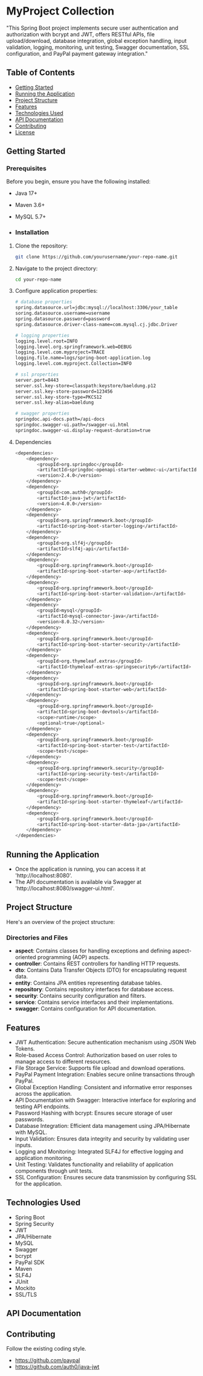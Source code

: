 # MyProject Collection

"This Spring Boot project implements secure user authentication and authorization with bcrypt and JWT, offers RESTful APIs, file upload/download, database integration, global exception handling, input validation, logging, monitoring, unit testing, Swagger documentation, SSL configuration, and PayPal payment gateway integration."

## Table of Contents

- [Getting Started](#getting-started)
- [Running the Application](#running-the-application)
- [Project Structure](#project-structure)
- [Features](#features)
- [Technologies Used](#technologies-used)
- [API Documentation](#api-documentation)
- [Contributing](#contributing)
- [License](#license)

## Getting Started

### Prerequisites

Before you begin, ensure you have the following installed:

- Java 17+
- Maven 3.6+
- MySQL 5.7+

- ### Installation

1. Clone the repository:
   ```sh
   git clone https://github.com/yourusername/your-repo-name.git
   
2. Navigate to the project directory:
   ```sh
   cd your-repo-name

3. Configure application properties:
   ```sh
   # database properties
   spring.datasource.url=jdbc:mysql://localhost:3306/your_table
   soring.datasource.username=username
   spring.datasource.password=password
   spring.datasource.driver-class-name=com.mysql.cj.jdbc.Driver

   # logging properties
   logging.level.root=INFO
   logging.level.org.springframework.web=DEBUG
   logging.level.com.myproject=TRACE
   logging.file.name=logs/spring-boot-application.log
   logging.level.com.myproject.Collection=INFO

   # ssl properties
   server.port=8443
   server.ssl.key-store=classpath:keystore/baeldung.p12
   server.ssl.key-store-password=123456
   server.ssl.key-store-type=PKCS12
   server.ssl.key-alias=baeldung

   # swagger properties
   springdoc.api-docs.path=/api-docs
   springdoc.swagger-ui.path=/swagger-ui.html
   springdoc.swagger-ui.display-request-duration=true

4. Dependencies
   ```sh
   <dependencies>
       <dependency>
           <groupId>org.springdoc</groupId>
           <artifactId>springdoc-openapi-starter-webmvc-ui</artifactId>
           <version>2.4.0</version>
       </dependency>
       <dependency>
           <groupId>com.auth0</groupId>
           <artifactId>java-jwt</artifactId>
           <version>4.0.0</version>
       </dependency>
       <dependency>
           <groupId>org.springframework.boot</groupId>
           <artifactId>spring-boot-starter-logging</artifactId>
       </dependency>
       <dependency>
           <groupId>org.slf4j</groupId>
           <artifactId>slf4j-api</artifactId>
       </dependency>
       <dependency>
           <groupId>org.springframework.boot</groupId>
           <artifactId>spring-boot-starter-aop</artifactId>
       </dependency>
       <dependency>
           <groupId>org.springframework.boot</groupId>
           <artifactId>spring-boot-starter-validation</artifactId>
       </dependency>
       <dependency>
           <groupId>mysql</groupId>
           <artifactId>mysql-connector-java</artifactId>
           <version>8.0.32</version>
       </dependency>
       <dependency>
           <groupId>org.springframework.boot</groupId>
           <artifactId>spring-boot-starter-security</artifactId>
       </dependency>
       <dependency>
           <groupId>org.thymeleaf.extras</groupId>
           <artifactId>thymeleaf-extras-springsecurity6</artifactId>
       </dependency>
       <dependency>
           <groupId>org.springframework.boot</groupId>
           <artifactId>spring-boot-starter-web</artifactId>
       </dependency>
       <dependency>
           <groupId>org.springframework.boot</groupId>
           <artifactId>spring-boot-devtools</artifactId>
           <scope>runtime</scope>
           <optional>true</optional>
       </dependency>
       <dependency>
           <groupId>org.springframework.boot</groupId>
           <artifactId>spring-boot-starter-test</artifactId>
           <scope>test</scope>
       </dependency>
       <dependency>
           <groupId>org.springframework.security</groupId>
           <artifactId>spring-security-test</artifactId>
           <scope>test</scope>
       </dependency>
       <dependency>
           <groupId>org.springframework.boot</groupId>
           <artifactId>spring-boot-starter-thymeleaf</artifactId>
       </dependency>
       <dependency>
           <groupId>org.springframework.boot</groupId>
           <artifactId>spring-boot-starter-data-jpa</artifactId>
       </dependency>
   </dependencies>

## Running the Application
- Once the application is running, you can access it at 'http://localhost:8080'.
- The API documentation is available via Swagger at 'http://localhost:8080/swagger-ui.html'.

## Project Structure

Here's an overview of the project structure:


### Directories and Files

- **aspect**: Contains classes for handling exceptions and defining aspect-oriented programming (AOP) aspects.
- **controller**: Contains REST controllers for handling HTTP requests.
- **dto**: Contains Data Transfer Objects (DTO) for encapsulating request data.
- **entity**: Contains JPA entities representing database tables.
- **repository**: Contains repository interfaces for database access.
- **security**: Contains security configuration and filters.
- **service**: Contains service interfaces and their implementations.
- **swagger**: Contains configuration for API documentation.

## Features
- JWT Authentication: Secure authentication mechanism using JSON Web Tokens.
- Role-based Access Control: Authorization based on user roles to manage access to different resources.
- File Storage Service: Supports file upload and download operations.
- PayPal Payment Integration: Enables secure online transactions through PayPal.
- Global Exception Handling: Consistent and informative error responses across the application.
- API Documentation with Swagger: Interactive interface for exploring and testing API endpoints.
- Password Hashing with bcrypt: Ensures secure storage of user passwords.
- Database Integration: Efficient data management using JPA/Hibernate with MySQL.
- Input Validation: Ensures data integrity and security by validating user inputs.
- Logging and Monitoring: Integrated SLF4J for effective logging and application monitoring.
- Unit Testing: Validates functionality and reliability of application components through unit tests.
- SSL Configuration: Ensures secure data transmission by configuring SSL for the application.

## Technologies Used

- Spring Boot
- Spring Security
- JWT
- JPA/Hibernate
- MySQL
- Swagger
- bcrypt
- PayPal SDK
- Maven
- SLF4J
- JUnit
- Mockito
- SSL/TLS

## API Documentation


## Contributing
Follow the existing coding style.
- https://github.com/paypal
- https://github.com/auth0/java-jwt
